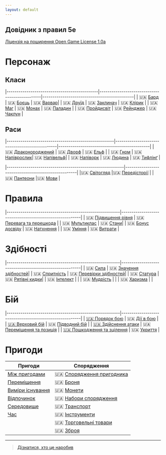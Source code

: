 ```yaml
---
layout: default
---
```



## Довідник з правил 5e
 [Ліцензія на поширення Open Game License  1.0a ](./license.md) 


# Персонаж

## Класи

|----------------------------------------------|------------------------------------------------|----------------------------------------------|
| 🇺🇦 [Бард](./character/classes/bard.md)        | 🇺🇦 [Боєць](./character/classes/fighter.md)     | 🇺🇦 [Варвар](./character/classes/barbarian.md)|
| 🇺🇦 [Друїд](./character/classes/druid.md)      | 🇺🇦 [Заклинач](./character/classes/sorcerer.md) | 🇺🇦 [Клірик](./character/classes/cleric.md)   |
| 🇺🇦 [Маг](./character/classes/wizard.md)       | 🇺🇦 [Монах](./character/classes/monk.md)        | 🇺🇦 [Паладин](./character/classes/paladin.md) | 
| 🇺🇦 [Пройдисвіт](./character/classes/rogue.md) | 🇺🇦 [Рейнджер](./character/classes/ranger.md)   | 🇺🇦 [Чаклун](./character/classes/warlock.md)  |

## Раси

|------------------------------------------------------|------------------------------------------------|----------------------------------------------|
| 🇺🇦 [Драконороджений](./character/races/dragonborn.md) | 🇺🇦 [Дворф](./character/races/dwarf.md)         | 🇺🇦 [Ельф](./character/races/elf.md)          |
| 🇺🇦 [Гном](./character/races/gnome.md)                 | 🇺🇦 [Напіврослик](./character/races/halfling.md)| 🇺🇦 [Напівельф](./character/races/half-elf.md)|
| 🇺🇦 [Напіворк](./character/races/half-orc.md)          | 🇺🇦 [Людина](./character/races/human.md)        | 🇺🇦 [Тифлінґ](./character/races/tiefling.md)  |

|-----------------------------------------------------------|-----------------------------------------------------|
|🇺🇦 [Світогляд](./character/alignment.md)                   |🇺🇦 [Передісторії](./character/backgrounds.md)         |
|🇺🇦 [Пантеони](./character/fantasy-historical_pantheons.md) |🇺🇦 [Мови](./character/languages.md)                   |

# Правила

|---------------------------------------------------------|---------------------------------------------------------|
| 🇺🇦 [Підвищення рівня](./rules/leveling_up.md)                  | 🇺🇦 [Перевага та перешкода](/rules/advantage_and_disadvantage.html) |
| 🇺🇦 [Мультиклас](./rules/multiclassing.md)                      | 🇺🇦 [Стани](/rules/conditions.html)|
| 🇺🇦 [Бонус досвіду](./rules/proficiency_bonus.md)               | 🇺🇦 [Натхнення](./rules/inspiration.md)  |
| 🇺🇦 [Уміння](/rules/feats.html)                                 | 🇺🇦 [Витрати](/rules/expenses.html) |

# Здібності

|---------------------------------------------------------|---------------------------------------------------------|
| 🇺🇦 [Сила](./rules/abilities/strength.md)             | 🇺🇦 [Значення здібностей](./rules/abilities/ability_scores.md)|
| 🇺🇦 [Спритність](./rules/abilities/dexterity.md)      | 🇺🇦 [Перевірки здібностей](./rules/abilities/ability_checks.md)|
| 🇺🇦 [Статура](./rules/abilities/constitution.md)      | 🇺🇦 [Рятівні кидки](./rules/abilities/saving_throws.md)|
| 🇺🇦 [Інтелект](./rules/abilities/intelligence.md)     | |
| 🇺🇦 [Мудрість](./rules/abilities/wisdom.md)           | |
| 🇺🇦 [Харизма](./rules/abilities/charisma.md)          | |

# Бій

|---------------------------------------------------------|---------------------------------------------------------|
| [🇺🇦 Порядок бою](./combat/order_of_combat.md)                | 🇺🇦 [Дії в бою](./combat/actions_in_combat.md)                  |
| [🇺🇦 Верховий бій](./combat/mounted_combat.md)                | 🇺🇦 [Підводний бій](./combat/underwater_combat.md)              |
| [🇺🇦 Здійснення атаки](./combat/making_an_attack.md)          | 🇺🇦 [Переміщення та позиція](./combat/movement_and_position.md) |
| [🇺🇦 Пошкодження та зцілення](./combat/damage_and_healing.md) | 🇺🇦 [Укриття](./combat/cover.md)                                |

# Пригоди

| Пригоди                                                 | Спорядження                                             |
|---------------------------------------------------------|---------------------------------------------------------|
| [Між пригодами](./adventuring/between_adventures.md)    | 🇺🇦 [Спорядження пригодника](./adventuring/equipment/adventuring_gear.md)|
| [Переміщення](./adventuring/movement.md)                | 🇺🇦 [Броня](./adventuring/equipment/armor.md)                            |
| [Виміри існування](./adventuring/planes_of_existence.md)| 🇺🇦 [Монети](./adventuring/equipment/coins.md)                           |
| [Відпочинок](./adventuring/resting.md)                  | 🇺🇦 [Набори спорядження](./adventuring/equipment/equipment_packs.md)     |
| [Середовище](./adventuring/the_environment.md)          | 🇺🇦 [Транспорт](./adventuring/equipment/mounts_and_vehicles.md)          |
| [Час](./adventuring/time.md)                            | 🇺🇦 [Інструменти](./adventuring/equipment/tools.md)                      |
|                                                         | 🇺🇦 [Торговельні товари](./adventuring/equipment/trade_goods.md)         |
|                                                         | 🇺🇦 [Зброя](./adventuring/equipment/weapons.md)                          |


- - -
> [Дізнатися, хто це наробив](./credits.md)
